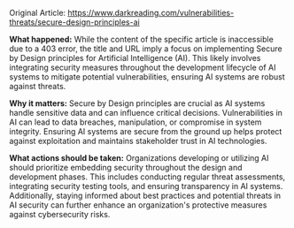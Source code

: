 Original Article: https://www.darkreading.com/vulnerabilities-threats/secure-design-principles-ai

**What happened:** While the content of the specific article is inaccessible due to a 403 error, the title and URL imply a focus on implementing Secure by Design principles for Artificial Intelligence (AI). This likely involves integrating security measures throughout the development lifecycle of AI systems to mitigate potential vulnerabilities, ensuring AI systems are robust against threats.

**Why it matters:** Secure by Design principles are crucial as AI systems handle sensitive data and can influence critical decisions. Vulnerabilities in AI can lead to data breaches, manipulation, or compromise in system integrity. Ensuring AI systems are secure from the ground up helps protect against exploitation and maintains stakeholder trust in AI technologies.

**What actions should be taken:** Organizations developing or utilizing AI should prioritize embedding security throughout the design and development phases. This includes conducting regular threat assessments, integrating security testing tools, and ensuring transparency in AI systems. Additionally, staying informed about best practices and potential threats in AI security can further enhance an organization's protective measures against cybersecurity risks.
